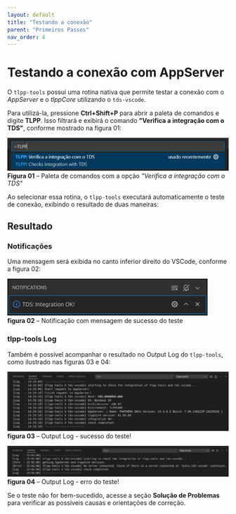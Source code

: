 ```yaml
---
layout: default
title: "Testando a conexão"
parent: "Primeiros Passos"
nav_order: 4
---
```

<!-- markdownlint-disable MD025 MD013-->
# Testando a conexão com AppServer

O `tlpp-tools` possui uma rotina nativa que permite testar a conexão com o *AppServer* e o *tlppCore* utilizando o `tds-vscode`.

Para utilizá-la, pressione **Ctrl+Shift+P** para abrir a paleta de comandos e digite **TLPP**. Isso filtrará e exibirá o comando **"Verifica a integração com o TDS"**, conforme mostrado na figura 01:

![figura 01](../assets/images/testing-connection/call_command_check.png)  
**Figura 01** – Paleta de comandos com a opção *"Verifica a integração com o TDS"*

Ao selecionar essa rotina, o `tlpp-tools` executará automaticamente o teste de conexão, exibindo o resultado de duas maneiras:

## Resultado

### Notificações

Uma mensagem será exibida no canto inferior direito do VSCode, conforme a figura 02:

![figura 02](../assets/images/testing-connection/integration_ok-Info.png)  
**figura 02** – Notificação com mensagem de sucesso do teste

### tlpp-tools Log

Também é possível acompanhar o resultado no Output Log do `tlpp-tools`, como ilustrado nas figuras 03 e 04:

![figura 03](../assets/images/testing-connection/integration_ok-output.png)  
**figura 03** – Output Log - sucesso do teste!

![figura 04](../assets/images/testing-connection/integration_error-output.png)  
**figura 04** – Output Log - erro do teste!

Se o teste não for bem-sucedido, acesse a seção **Solução de Problemas** para verificar as possíveis causas e orientações de correção.
